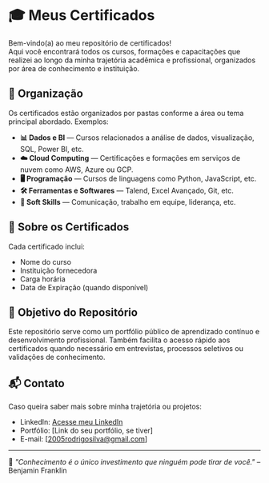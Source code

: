 # 🎓 Meus Certificados

Bem-vindo(a) ao meu repositório de certificados!  
Aqui você encontrará todos os cursos, formações e capacitações que realizei ao longo da minha trajetória acadêmica e profissional, organizados por área de conhecimento e instituição.

## 📁 Organização

Os certificados estão organizados por pastas conforme a área ou tema principal abordado. Exemplos:

- **📊 Dados e BI** — Cursos relacionados a análise de dados, visualização, SQL, Power BI, etc.
- **☁️ Cloud Computing** — Certificações e formações em serviços de nuvem como AWS, Azure ou GCP.
- **🖥️ Programação** — Cursos de linguagens como Python, JavaScript, etc.
- **🛠️ Ferramentas e Softwares** — Talend, Excel Avançado, Git, etc.
- **🧠 Soft Skills** — Comunicação, trabalho em equipe, liderança, etc.

## 🧾 Sobre os Certificados

Cada certificado inclui:

- Nome do curso
- Instituição fornecedora
- Carga horária
- Data de Expiração (quando disponível)

## 📌 Objetivo do Repositório

Este repositório serve como um portfólio público de aprendizado contínuo e desenvolvimento profissional. Também facilita o acesso rápido aos certificados quando necessário em entrevistas, processos seletivos ou validações de conhecimento.

## 📬 Contato

Caso queira saber mais sobre minha trajetória ou projetos:

- LinkedIn: [Acesse meu LinkedIn](https://www.linkedin.com/in/rodrigo-pereira-b39914210/)
- Portfólio: [Link do seu portfólio, se tiver]
- E-mail: [2005rodrigosilva@gmail.com]

---

🧠 *"Conhecimento é o único investimento que ninguém pode tirar de você."* – Benjamin Franklin
